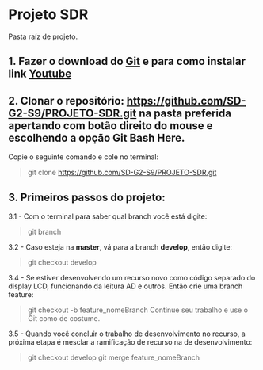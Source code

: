 # Projeto SDR
Pasta raíz de projeto.



## 1. Fazer o download do [Git](https://git-scm.com/download/win) e para como instalar link [Youtube](https://www.youtube.com/watch?v=SOxafinthys&ab_channel=ProfessorJos%C3%A9deAssis)


## 2. Clonar o repositório: https://github.com/SD-G2-S9/PROJETO-SDR.git na pasta preferida apertando com botão direito do mouse e escolhendo a opção **Git Bash Here**.

Copie o seguinte comando e cole no terminal: 
> git clone https://github.com/SD-G2-S9/PROJETO-SDR.git



## 3. Primeiros passos do projeto:


3.1 - Com o terminal para saber qual branch você está digite:
>git branch

3.2 - Caso esteja na **master**, vá para a branch **develop**, então digite:
>git checkout develop

3.4 - Se estiver desenvolvendo um recurso novo como código separado do display LCD, funcionando da leitura AD e outros. Então crie uma branch feature:
>git checkout -b feature_nomeBranch
Continue seu trabalho e use o Git como de costume.


3.5 - Quando você concluir o trabalho de desenvolvimento no recurso, a próxima etapa é mesclar a ramificação de recurso na de desenvolvimento:

>git checkout develop
>git merge feature_nomeBranch



